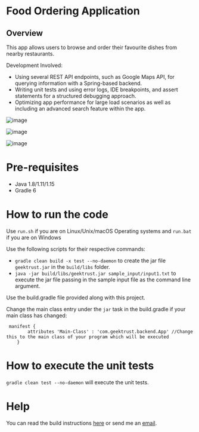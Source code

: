 # Food Ordering Application

## Overview
This app allows users to browse and order their favourite dishes from nearby restaurants.

Development Involved:
* Using several REST API endpoints, such as Google Maps API, for querying information with a Spring-based backend.
* Writing unit tests and using error logs, IDE breakpoints, and assert statements for a structured debugging approach.
* Optimizing app performance for large load scenarios as well as including an advanced search feature within the app.

![image](https://github.com/SoumyaMehta/QEats/assets/69056406/8ca557bf-f8d6-4051-8694-1ac973fe0c7b)

![image](https://github.com/SoumyaMehta/QEats/assets/69056406/5061db46-abba-48fb-a98c-8ab8b2ae7080)

![image](https://github.com/SoumyaMehta/QEats/assets/69056406/4690177a-7eb7-4d2f-80f6-3d1a2cdd51c0)

# Pre-requisites

* Java 1.8/1.11/1.15
* Gradle 6

# How to run the code

Use `run.sh` if you are on Linux/Unix/macOS Operating systems and `run.bat` if you are on Windows

Use the following scripts for their respective commands:
* `gradle clean build -x test --no-daemon` to create the jar file `geektrust.jar` in the `build/libs` folder.
* `java -jar build/libs/geektrust.jar sample_input/input1.txt` to execute the jar file passing in the sample input file as the command line argument.

Use the build.gradle file provided along with this project. 

Change the main class entry under the `jar` task in the build.gradle if your main class has changed:
```
 manifest {
        attributes 'Main-Class' : 'com.geektrust.backend.App' //Change this to the main class of your program which will be executed
    }
```

# How to execute the unit tests

 `gradle clean test --no-daemon` will execute the unit tests.

# Help

You can read the build instructions [here](https://github.com/geektrust/coding-problem-artefacts/tree/master/Java) or send me an [email](isoumya.dev@gmail.com).
